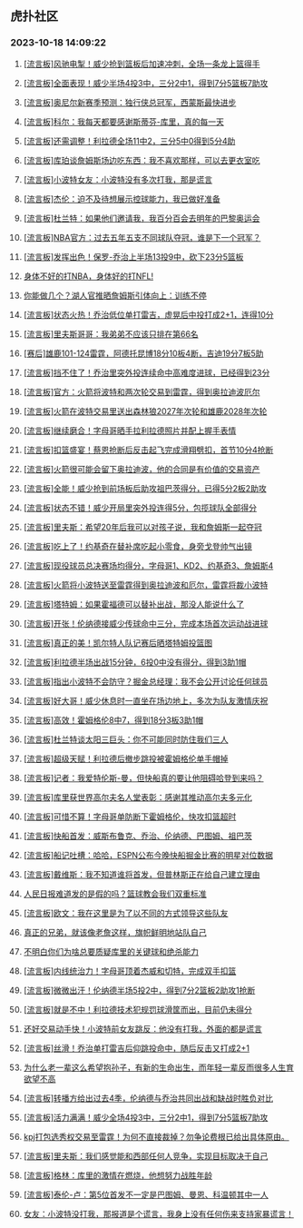 ## 虎扑社区 
### 2023-10-18 14:09:22

1. [[流言板]风驰电掣！威少抢到篮板后加速冲刺，全场一条龙上篮得手](https://bbs.hupu.com/62525193.html)

2. [[流言板]全面表现！威少半场4投3中，三分2中1，得到7分5篮板7助攻](https://bbs.hupu.com/62525441.html)

3. [[流言板]奥尼尔新赛季预测：独行侠总冠军，西蒙斯最快进步](https://bbs.hupu.com/62525579.html)

4. [[流言板]科尔：我每天都要感谢斯蒂芬-库里，真的每一天](https://bbs.hupu.com/62524205.html)

5. [[流言板]还需调整！利拉德全场11中2，三分5中0得到5分4助](https://bbs.hupu.com/62524158.html)

6. [[流言板]库珀谈詹姆斯场边吃东西：我不喜欢那样，可以去更衣室吃](https://bbs.hupu.com/62523233.html)

7. [[流言板]小波特女友：小波特没有多次打我，那是谎言](https://bbs.hupu.com/62522476.html)

8. [[流言板]杰伦：迫不及待想展示控球能力，我已做好准备](https://bbs.hupu.com/62525080.html)

9. [[流言板]杜兰特：如果他们邀请我，我百分百会去明年的巴黎奥运会](https://bbs.hupu.com/62521781.html)

10. [[流言板]NBA官方：过去五年五支不同球队夺冠，谁是下一个冠军？](https://bbs.hupu.com/62523080.html)

11. [[流言板]发挥出色！保罗-乔治上半场13投9中，砍下23分5篮板](https://bbs.hupu.com/62525418.html)

12. [身体不好的打NBA，身体好的打NFL!](https://bbs.hupu.com/62521907.html)

13. [你能做几个？湖人官推晒詹姆斯引体向上：训练不停](https://bbs.hupu.com/62521891.html)

14. [[流言板]状态火热！乔治低位单打雷吉，虚晃后中投打成2+1，连得10分](https://bbs.hupu.com/62524823.html)

15. [[流言板]里夫斯哥哥：我弟弟不应该只排在第66名](https://bbs.hupu.com/62523467.html)

16. [[赛后]雄鹿101-124雷霆，阿德托昆博18分10板4断，吉迪19分7板5助](https://bbs.hupu.com/62524112.html)

17. [[流言板]挡不住了！乔治里突外投连续命中高难度进球，已经得到23分](https://bbs.hupu.com/62525369.html)

18. [[流言板]官方：火箭将波特和两次轮交易到雷霆，得到奥拉迪波厄尔](https://bbs.hupu.com/62522571.html)

19. [[流言板]火箭在波特交易里送出森林狼2027年次轮和雄鹿2028年次轮](https://bbs.hupu.com/62524454.html)

20. [[流言板]继续磨合！字母哥晒手拉利拉德照片并配上握手表情](https://bbs.hupu.com/62525404.html)

21. [[流言板]扣篮盛宴！蔡恩抢断后反击起飞完成滑翔劈扣，首节10分4抢断](https://bbs.hupu.com/62522049.html)

22. [[流言板]火箭很可能会留下奥拉迪波，他的合同是有价值的交易资产](https://bbs.hupu.com/62524661.html)

23. [[流言板]全能！威少抢到前场板后助攻祖巴茨得分，已得5分2板2助攻](https://bbs.hupu.com/62524872.html)

24. [[流言板]状态不错！威少开局里突外投连得5分，包揽球队全部得分](https://bbs.hupu.com/62524616.html)

25. [[流言板]里夫斯：希望20年后我可以对孩子说，我和詹姆斯一起夺冠](https://bbs.hupu.com/62526348.html)

26. [[流言板]吃上了！约基奇在替补席吃起小零食，身旁戈登帅气出镜](https://bbs.hupu.com/62525632.html)

27. [[流言板]现役球员总决赛场均得分，字母哥1、KD2、约基奇3、詹姆斯4](https://bbs.hupu.com/62522035.html)

28. [[流言板]火箭将小波特送至雷霆得到奥拉迪波和厄尔，雷霆将裁小波特](https://bbs.hupu.com/62520885.html)

29. [[流言板]塔特姆：如果霍福德可以替补出战，那没人能说什么了](https://bbs.hupu.com/62524966.html)

30. [[流言板]开张！伦纳德接威少传球命中三分，完成本场首次运动战进球](https://bbs.hupu.com/62525312.html)

31. [[流言板]真正的美！凯尔特人队记赛后晒塔特姆投篮图](https://bbs.hupu.com/62524449.html)

32. [[流言板]利拉德半场出战15分钟，6投0中没有得分，得到3助1帽](https://bbs.hupu.com/62523097.html)

33. [[流言板]指出小波特不会防守？掘金总经理：我不会公开讨论任何球员](https://bbs.hupu.com/62525634.html)

34. [[流言板]好大哥！威少休息时一直坐在场边地上，多次为队友激情庆祝](https://bbs.hupu.com/62526172.html)

35. [[流言板]高效！霍姆格伦8中7，得到18分3板3助1帽](https://bbs.hupu.com/62524209.html)

36. [[流言板]杜兰特谈太阳三巨头：你不可能同时防住我们三人](https://bbs.hupu.com/62522424.html)

37. [[流言板]超级天赋！利拉德后撤步跳投被霍姆格伦单手帽掉](https://bbs.hupu.com/62522417.html)

38. [[流言板]记者：我爱特伦斯-曼，但快船真的要让他阻碍哈登到来吗？](https://bbs.hupu.com/62523736.html)

39. [[流言板]库里获世界高尔夫名人堂表彰：感谢其推动高尔夫多元化](https://bbs.hupu.com/62522024.html)

40. [[流言板]可惜不算！字母哥单防断下霍姆格伦，快攻扣篮超时](https://bbs.hupu.com/62523031.html)

41. [[流言板]快船首发：威斯布鲁克、乔治、伦纳德、巴图姆、祖巴茨](https://bbs.hupu.com/62522898.html)

42. [[流言板]船记吐槽：哈哈，ESPN公布今晚快船掘金比赛的明星对位数据](https://bbs.hupu.com/62525394.html)

43. [[流言板]戴维斯：我不知道谁将首发，但普林斯正在给自己建立理由](https://bbs.hupu.com/62522639.html)

44. [人民日报难道发的是假的吗？篮球教会我们双重标准](https://bbs.hupu.com/62524486.html)

45. [[流言板]欧文：我在这里是为了以不同的方式领导这些队友](https://bbs.hupu.com/62522091.html)

46. [真正的兄弟，就该像老詹这样，旗帜鲜明地站队自己](https://bbs.hupu.com/62525549.html)

47. [不明白你们为啥总要质疑库里的关键球和绝杀能力](https://bbs.hupu.com/62526107.html)

48. [[流言板]内线统治力！字母哥顶着杰威和切特，完成双手扣篮](https://bbs.hupu.com/62522488.html)

49. [[流言板]微微出汗！伦纳德半场5投2中，得到7分2篮板2助攻1抢断](https://bbs.hupu.com/62525471.html)

50. [[流言板]就是不中！利拉德技术犯规罚球滑筐而出，目前仍未得分](https://bbs.hupu.com/62522994.html)

51. [还好交易动手快！小波特前女友跳反：他没有打我，外面的都是谎言](https://bbs.hupu.com/62522300.html)

52. [[流言板]丝滑！乔治单打雷吉后仰跳投命中，随后反击又打成2+1](https://bbs.hupu.com/62524793.html)

53. [为什么老一辈这么希望抱孙子，有新的生命出生，而年轻一辈反而很多人生育欲望不高](https://bbs.hupu.com/62524240.html)

54. [[流言板]转播方给出过去4季，伦纳德与乔治共同出战和缺战时胜负对比](https://bbs.hupu.com/62524938.html)

55. [[流言板]活力满满！威少全场4投3中，三分2中1，得到7分5篮板7助攻](https://bbs.hupu.com/62526269.html)

56. [kpj打包选秀权交易至雷霆！为何不直接裁掉？勿争论费根已给出具体原由。](https://bbs.hupu.com/62521558.html)

57. [[流言板]里夫斯：我们感觉能和西部任何人竞争，实现目标取决于自己](https://bbs.hupu.com/62521836.html)

58. [[流言板]格林：库里的激情在燃烧，他想努力战胜年龄](https://bbs.hupu.com/62523512.html)

59. [[流言板]泰伦-卢：第5位首发不一定是巴图姆、曼恩、科温顿其中一人](https://bbs.hupu.com/62526415.html)

60. [女友：小波特没打我，那报道是个谎言，我身上没有任何伤来支持家暴谎言！](https://bbs.hupu.com/62522857.html)

